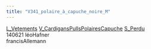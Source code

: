 ```yaml
---
title: "V341_polaire_à_capuche_noire_M"
---
```


[L_Vetements](notes/equipements/L_Vetements.md) [V_CardigansPullsPolairesCapuche](V_CardigansPullsPolairesCapuche.md) [S_Perdu](notes/statut/S_Perdu.md)\
140621 léoHafner\
francisAllemann